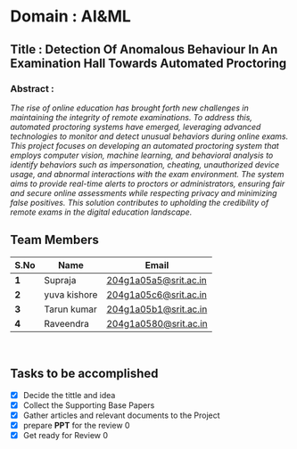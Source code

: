 # Domain : AI&ML
## Title : Detection Of Anomalous Behaviour In An Examination Hall Towards Automated Proctoring 
### Abstract :
*The rise of online education has brought forth new challenges in maintaining the integrity of remote examinations. To address this, automated proctoring systems have emerged, leveraging advanced technologies to monitor and detect unusual behaviors during online exams. This project focuses on developing an automated proctoring system that employs computer vision, machine learning, and behavioral analysis to identify behaviors such as impersonation, cheating, unauthorized device usage, and abnormal interactions with the exam environment. The system aims to provide real-time alerts to proctors or administrators, ensuring fair and secure online assessments while respecting privacy and minimizing false positives. This solution contributes to upholding the credibility of remote exams in the digital education landscape.*


## Team Members
 S.No| Name     | Email          |
 --| -------- | -------------- |
 **1**| Supraja | 204g1a05a5@srit.ac.in |
 **2**| yuva kishore | 204g1a05c6@srit.ac.in |
 **3**| Tarun kumar | 204g1a05b1@srit.ac.in|
 **4**| Raveendra |204g1a0580@srit.ac.in|

<br>

## Tasks to be accomplished
 <!-- Task List -->
* [x] Decide the tittle and idea 
* [x] Collect the Supporting Base Papers
* [x] Gather articles and relevant documents to the Project
* [x] prepare **PPT** for the review 0
* [x] Get  ready for Review 0
